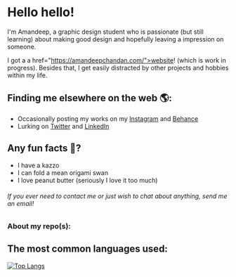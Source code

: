 # Hello hello!

I'm Amandeep, a graphic design student who is passionate (but still learning) about making good design and hopefully leaving a impression on someone.

I got a a href="https://amandeepchandan.com/">website</a>! (which is work in progress). Besides that, I get easily distracted by other projects and hobbies within my life.

## Finding me elsewhere on the web 🌎:

- Occasionally posting my works on my <a href="https://www.instagram.com/amandeep_s_chandan/">Instagram</a> and <a href="https://www.behance.net/deepsc">Behance</a>
- Lurking on <a href="https://twitter.com/AmandeepChandan">Twitter</a> and <a href="https://www.linkedin.com/in/amandeep-chandan00/">LinkedIn<a/>

## Any fun facts 🤔?
- I have a kazzo
- I can fold a mean origami swan 
- I love peanut butter (seriously I love it too much)

###### If you ever need to contact me or just wish to chat about anything, send me an email!

### About my repo(s):

## The most common languages used:

[![Top Langs](https://github-readme-stats.vercel.app/api/top-langs/?username=aschandan)](https://github.com/anuraghazra/github-readme-stats)
